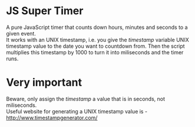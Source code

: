 # JS Super Timer

A pure JavaScript timer that counts down hours, minutes and seconds to a given event.   
It works with an UNIX timestamp, i.e. you give the *timestamp* variable UNIX timestamp value to the date you want to countdown from. Then the script multiplies this timestamp by 1000 to turn it into miliseconds and the timer runs.   
# Very important

 Beware, only assign the *timestamp* a value that is in seconds, not miliseconds.   
 Useful website for generating a UNIX timestamp value is - http://www.timestampgenerator.com/
 
